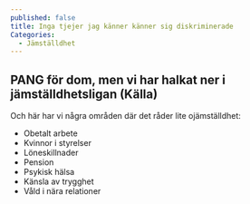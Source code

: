 ```yaml
---
published: false
title: Inga tjejer jag känner känner sig diskriminerade
Categories: 
  - Jämställdhet
---
```


## PANG för dom, men vi har halkat ner i jämställdhetsligan (Källa)

Och här har vi några områden där det råder lite ojämställdhet:
- Obetalt arbete
- Kvinnor i styrelser
- Löneskillnader
- Pension
- Psykisk hälsa
- Känsla av trygghet
- Våld i nära relationer
